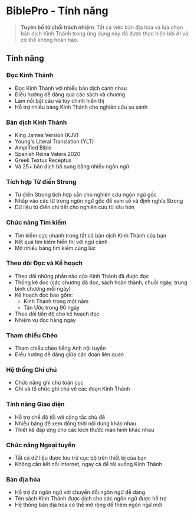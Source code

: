 # BiblePro - Tính năng

> **Tuyên bố từ chối trách nhiệm**: Tất cả việc bản địa hóa và lựa chọn bản dịch Kinh Thánh trong ứng dụng này đã được thực hiện bởi AI và có thể không hoàn hảo.

## Tính năng

### Đọc Kinh Thánh
- Đọc Kinh Thánh với nhiều bản dịch cạnh nhau
- Điều hướng dễ dàng qua các sách và chương
- Làm nổi bật câu và tùy chỉnh hiển thị
- Hỗ trợ nhiều bảng Kinh Thánh cho nghiên cứu so sánh

### Bản dịch Kinh Thánh
- King James Version (KJV)
- Young's Literal Translation (YLT)
- Amplified Bible
- Spanish Reina Valera 2020
- Greek Textus Receptus
- Và 25+ bản dịch bổ sung bằng nhiều ngôn ngữ

### Tích hợp Từ điển Strong
- Từ điển Strong tích hợp sẵn cho nghiên cứu ngôn ngữ gốc
- Nhấp vào các từ trong ngôn ngữ gốc để xem số và định nghĩa Strong
- Dữ liệu từ điển chi tiết cho nghiên cứu từ sâu hơn

### Chức năng Tìm kiếm
- Tìm kiếm cực nhanh trong tất cả bản dịch Kinh Thánh của bạn
- Kết quả tìm kiếm hiển thị với ngữ cảnh
- Mở nhiều bảng tìm kiếm cùng lúc

### Theo dõi Đọc và Kế hoạch
- Theo dõi những phần nào của Kinh Thánh đã được đọc
- Thống kê đọc (các chương đã đọc, sách hoàn thành, chuỗi ngày, trung bình chương mỗi ngày)
- Kế hoạch đọc bao gồm:
  - Kinh Thánh trong một năm
  - Tân Ước trong 90 ngày
- Theo dõi tiến độ cho kế hoạch đọc
- Nhiệm vụ đọc hàng ngày

### Tham chiếu Chéo
- Tham chiếu chéo tiếng Anh nội tuyến
- Điều hướng dễ dàng giữa các đoạn liên quan

### Hệ thống Ghi chú
- Chức năng ghi chú toàn cục
- Ghi và tổ chức ghi chú về các đoạn Kinh Thánh

### Tính năng Giao diện
- Hỗ trợ chế độ tối với công tắc chủ đề
- Nhiều bảng để xem đồng thời nội dung khác nhau
- Thiết kế đáp ứng cho các kích thước màn hình khác nhau

### Chức năng Ngoại tuyến
- Tất cả dữ liệu được lưu trữ cục bộ trên thiết bị của bạn
- Không cần kết nối internet, ngay cả để tải xuống Kinh Thánh

### Bản địa hóa
- Hỗ trợ đa ngôn ngữ với chuyển đổi ngôn ngữ dễ dàng
- Tên sách Kinh Thánh được dịch cho các ngôn ngữ được hỗ trợ
- Hệ thống bản địa hóa có thể mở rộng để thêm ngôn ngữ mới